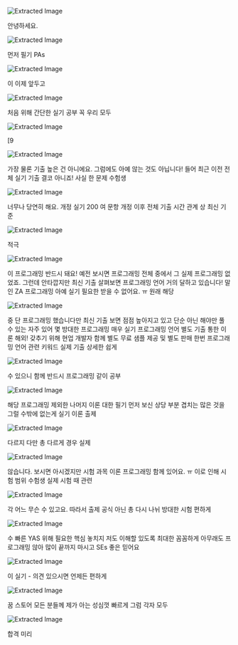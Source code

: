 ![Extracted Image](../output_images/[꿈꾸는라이언]-3-사진/[꿈꾸는라이언]-3-사진_element_1.png)

안녕하세요.


![Extracted Image](../output_images/[꿈꾸는라이언]-3-사진/[꿈꾸는라이언]-3-사진_element_2.png)

먼저 필기 PAs


![Extracted Image](../output_images/[꿈꾸는라이언]-3-사진/[꿈꾸는라이언]-3-사진_element_3.png)

이 이제 앞두고


![Extracted Image](../output_images/[꿈꾸는라이언]-3-사진/[꿈꾸는라이언]-3-사진_element_4.png)

처음 위해 간단한 실기 공부 꼭 우리 모두


![Extracted Image](../output_images/[꿈꾸는라이언]-3-사진/[꿈꾸는라이언]-3-사진_element_5.png)

[9


![Extracted Image](../output_images/[꿈꾸는라이언]-3-사진/[꿈꾸는라이언]-3-사진_element_6.png)

가장 물론 기출 높은 건 아니에요. 그럼에도 아예 않는 것도 아닙니다! 들어 최근 이전 전체 실기 기출 결코 아니죠! 사실 한 문제 수험생


![Extracted Image](../output_images/[꿈꾸는라이언]-3-사진/[꿈꾸는라이언]-3-사진_element_7.png)

너무나 당연히 해요. 개정 실기 200 여 문항 개정 이후 전체 기출 시간 관계 상 최신 기준


![Extracted Image](../output_images/[꿈꾸는라이언]-3-사진/[꿈꾸는라이언]-3-사진_element_8.png)

적극


![Extracted Image](../output_images/[꿈꾸는라이언]-3-사진/[꿈꾸는라이언]-3-사진_element_9.png)

이 프로그래밍 반드시 돼요! 예전 보시면 프로그래밍 전체 중에서 그 실제 프로그래밍 없었죠. 그런데 안타깝지만 최신 기출 살펴보면 프로그래밍 언어 거의 달하고 있습니다! 말인 ZA 프로그래밍 아예 실기 필요한 받을 수 없어요. ㅠ 원래 해당


![Extracted Image](../output_images/[꿈꾸는라이언]-3-사진/[꿈꾸는라이언]-3-사진_element_10.png)

중 단 프로그래밍 했습니다만 최신 기출 보면 점점 높아지고 있고 단순 아닌 해야만 풀 수 있는 자주 있어 몇 방대한 프로그래밍 매우 실기 프로그래밍 언어 별도 기출 통한 이론 해외! 갖추기 위해 현업 개발자 함께 별도 무료 샘플 제공 및 별도 판매 한번 프로그래밍 언어 관련 키워드 실제 기출 상세한 쉽게


![Extracted Image](../output_images/[꿈꾸는라이언]-3-사진/[꿈꾸는라이언]-3-사진_element_11.png)

수 있으니 함께 반드시 프로그래밍 같이 공부


![Extracted Image](../output_images/[꿈꾸는라이언]-3-사진/[꿈꾸는라이언]-3-사진_element_12.png)

해당 프로그래밍 제외한 나머지 이론 대한 필기 먼저 보신 상당 부분 겹치는 많은 것을 그럴 수밖에 없는게 실기 이론 출제


![Extracted Image](../output_images/[꿈꾸는라이언]-3-사진/[꿈꾸는라이언]-3-사진_element_13.png)

다르지 다만 총 다르게 경우 실제


![Extracted Image](../output_images/[꿈꾸는라이언]-3-사진/[꿈꾸는라이언]-3-사진_element_14.png)

않습니다. 보시면 아시겠지만 시험 과목 이론 프로그래밍 함께 있어요. ㅠ 이로 인해 시험 범위 수험생 실제 시험 때 관련


![Extracted Image](../output_images/[꿈꾸는라이언]-3-사진/[꿈꾸는라이언]-3-사진_element_15.png)

각 어느 무슨 수 있고요. 따라서 출제 공식 아닌 총 다시 나뉘 방대한 시험 편하게


![Extracted Image](../output_images/[꿈꾸는라이언]-3-사진/[꿈꾸는라이언]-3-사진_element_16.png)

수 빠른 YAS 위해 필요한 핵심 놓치지 저도 이해할 있도록 최대한 꼼꼼하게 아무래도 프로그래밍 않아 많이 끝까지 마시고 SEs 좋은 믿어요


![Extracted Image](../output_images/[꿈꾸는라이언]-3-사진/[꿈꾸는라이언]-3-사진_element_17.png)

이 실기 - 의견 있으시면 언제든 편하게


![Extracted Image](../output_images/[꿈꾸는라이언]-3-사진/[꿈꾸는라이언]-3-사진_element_18.png)

꿈 스토어 모든 분들께 제가 아는 성심껏 빠르게 그럼 각자 모두


![Extracted Image](../output_images/[꿈꾸는라이언]-3-사진/[꿈꾸는라이언]-3-사진_element_19.png)

합격 미리
